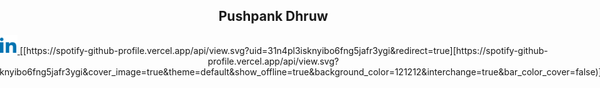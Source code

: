 <div style="display: flex; justify-content: center;">
  <div style="flex: 1; padding: 0 10px;">
    <div align="center">
      <h2>Pushpank Dhruw</h2>
      <a href="https://www.linkedin.com/in/%E2%9A%A1pushpank-dhruw-109935171/">
        <img src="https://github.com/ChrisCooper0/ChrisCooper0/blob/main/linkedin.svg" height="30" alt="LinkedIn"/>
      </a>
      [[https://spotify-github-profile.vercel.app/api/view.svg?uid=31n4pl3isknyibo6fng5jafr3ygi&redirect=true][https://spotify-github-profile.vercel.app/api/view.svg?uid=31n4pl3isknyibo6fng5jafr3ygi&cover_image=true&theme=default&show_offline=true&background_color=121212&interchange=true&bar_color_cover=false)]]
    </div>
  </div>
  <div style="flex: 1; padding: 0 10px;">
    <div align="center">
      <a href="https://app.daily.dev/pushpank_dhruw">
        <img src="https://api.daily.dev/devcards/v2/0-VqGObpU.png?type=default&r=g90" width="356" alt="Pushpank Dhruw's Dev Card"/>
      </a>
    </div>
  </div>
</div>
